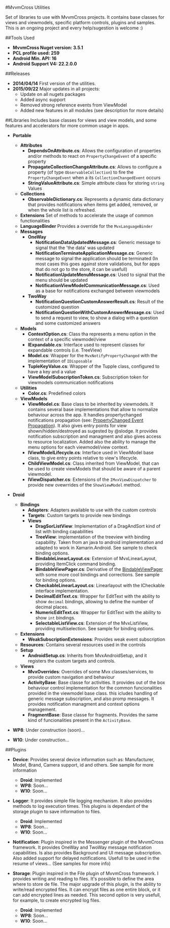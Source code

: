 #MvvmCross Utilities

Set of libraries to use with MvvmCross projects.
It contains base classes for views and viewmodels, specific platform controls, plugins and samples.
This is an ongoing project and every help/sugestion is welcome :)

##Tools Used
- **MvvmCross Nuget version: 3.5.1**
- **PCL profile used: 259**
- **Android Min. API: 16**
- **Android Support V4: 22.2.0.0**

##Releases
- **2014/04/14** First version of the utilities.
- **2015/09/22** Major updates in all projects:
	- Update on all nugets packages
	- Added async support
	- Removed strong reference events from ViewModel
	- Added new features in all modules (see description for more details)

##Libraries
Includes base classes for views and view models, and some features and accelerators for more common usage in apps.

- **Portable**
	- **Attributes**
		- **DependsOnAttribute.cs**: Allows the configuration of properties and/or methods to react on `PropertyChangeEvent` of a specific property
		- **PropagateCollectionChangeAttribute.cs**: Allows to configure a property (of type `ObservableCollection`) to fire the `PropertyChangeEvent` when a its `CollectionChangedEvent` occurs
		- **StringValueAttribute.cs**: Simple attribute class for storing `string` Values
	- **Collections**
		- **ObservableDictionary.cs**: Represents a dynamic data dictionary that provides notifications when items get added, removed, or when the whole list is refreshed.
	- **Extensions** Set of methods to accelerate the usage of common functionalities
	- **LanguageBinder** Provides a override for the `MvxLanguageBinder` 
	- **Messages**
		- **OneWay**
			- **NotificationDataUpdatedMessage.cs**: Generic message to signal that the 'the data' was updated 
			- **NotificationTerminateApplicationMessage.cs**: Generic message to signal the application should be terminated (In most cases this goes against store validations, but for apps that do not go to the store, it can be usefull)
			- **NotificationUpdateMenuMessage.cs**: Used to signal that the menu should be updated 
			- **NotificationViewModelCommunicationMessage.cs**: Used as a base for notifications exchanged between viewmodels 
		- **TwoWay**
			- **NotificationQuestionCustomAnswerResult.cs**: Result of the customized question
			- **NotificationQuestionWithCustomAnswerMessage.cs**: Used to send a request to view, to show a dialog with a question and some customized answers
	- **Models**
		- **ContextOption.cs**: Class tha represents a menu option in the context of a specific viewmodel/view
		- **IExpandable.cs**: Interface used to represent classes for expandable controls (i.e. TreeView)
		- **Model.cs**: Wrapper for the `MvxNotifyPropertyChanged` with the implementation of `IDisposable`
		- **TupleKeyValue.cs**: Wrapper of the Tupple class, configured to have a key and a value
		- **ViewModelSubscriptionToken.cs**: Subscription token for viewmodels communication notifications
	- **Utilities**
		- **Color.cs**: Predefined colors
	- **ViewModels**
		- **ViewModel.cs**: Base class to be inherited by viewmodels. It contains several base implementations that allow to normalize behaviour across the app. It handles propertychanged notifications propagation (see: [PropertyChanged Event Propagation](https://github.com/zleao/MvvmCross-PropertyChangedEventPropagation)). It also gives entry points for view shown/hidden/destroyed as sugested by @slodge. It provides notification subscription and managment and also gives access to resource localization. Added also the ability to manage the menu options for each viewmodel/view context.
		- **IViewModelLifecycle.cs**: Interface used in ViewModel base class, to give entry points relative to view's lifecycle.
		- **ChildViewModel.cs**: Class inherited from ViewModel, that can be used to create viewModels that should be aware of a parent viewmodel.
		- **IViewDispatcher.cs**: Extensions of the `IMvxViewDispatcher` to provide new ovewrrides of the `ShowViewModel` method.

- **Droid**
	- **Bindings**
		- **Adapters**: Adapters available to use with the custom controls
		- **Targets**: Custom targets to provide new bindings
		- **Views**
			- **DragSorListView**: Implementation of a DragAndSort kind of list with binding capabilities
			- **TreeView**: implementation of the treeview with binding capability. Taken from an java to android implementation and adapted to work in Xamarin.Android. See sample to check binding options.
			- **BindableLinearLayout.cs**: Extension of MvxLinearLayout, providing ItemClick command binding.
			- **BindableViewPager.cs**: Derivative of the [BindableViewPager](http://slodge.blogspot.pt/2013/02/binding-to-androids-horizontal-pager.html) with some more cool bindings and corrections. See sample for binding options.
			- **CheckableLinearLayout.cs**: Linearlayout with the ICheckable interface implementation.
			- **DecimalEditText.cs**: Wrapper for EditText with the ability to show `decimal` bindings, allowing to define the number of decimal places.
			- **NumericEditText.cs**: Wrapper for EditText with the ability to show `int` bindings.
			- **SelectableListView.cs**: Extension of the MvxListView, providing multiselection. See sample for binding options.
	- **Extensions**
		- **WeakSubscriptionExtensions**: Provides weak event subscription
	- **Resources**: Contains several resources used in the controls
	- **Setup**
		- **AndroidSetup.cs**: Inherits from MvxAndroidSetup, and it registers the custom targets and controls.
	- **Views**
		- **MvxOverrides**: Overrides of some Mvx classes/services, to provide custom navigation and behaviour
		- **ActivityBase**: Base classe for activities. It provides out of the box behaviour control implementation for the common funcionalities provided in the viewmodel base class. this icludes handling of generic message subscription, and also promp messages. It provides notification managment and context options management.
		- **FragmentBase**: Base classe for fragments. Provides the same kind of funcionalities present in the `ActivityBase`.

- **WP8**: Under construction (soon)...

- **W10**: Under construction...

##Plugins
- **Device**: Provides several device information such as: Manufacturer, Model, Brand, Camera support, id and others. See sample for more information
	- **Droid**: Implemented 
	- **WP8**: Soon...
	- **W10**: Soon...

- **Logger**: It provides simple file logging mechanism. It also provides methods to log execution times. This plugins is dependant of the storage plugin to save information to files.
	- **Droid**: Implemented
	- **WP8**: Soon...
	- **W10**: Soon...

- **Notification**: Plugin inspired in the Messenger plugin of the MvvmCross framework. It provides OneWay and TwoWay message notification capabilities. Is also provides Background and UI message subscription.
Also added support for delayed notifications. Usefull to be used in the resume of views... (See samples for more info)

- **Storage**: Plugin inspired in the File plugin of MvvmCross framework. I provides writing and reading to files. It's possible to define the area where to store de file. The major upgrade of this plugin, is the ability to write/read encrypted files. It can encrypt files as one entire block, or it can add encrypted lines as needed. This second option is very usefull, for example, to create encrypted log files.
	- **Droid**: Implemented 
	- **WP8**: Soon...
	- **W10**: Soon...	
